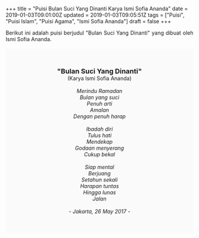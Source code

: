 +++
title = "Puisi Bulan Suci Yang Dinanti Karya Ismi Sofia Ananda"
date = 2019-01-03T09:01:00Z
updated = 2019-01-03T09:05:51Z
tags = ["Puisi", "Puisi Islam", "Puisi Agama", "Ismi Sofia Ananda"]
draft = false
+++

<div dir="ltr" style="text-align: left;" trbidi="on"><div style="text-align: justify;">Berikut ini adalah puisi berjudul "Bulan Suci Yang Dinanti" yang dibuat oleh Ismi Sofia Ananda.</div><br /><div style="background: #FAFAFA; font-size: 14px; height: auto; margin: 0 auto; padding: 50px; text-align: center; width: auto;"><span style="font-size: 18px;"><b>"Bulan Suci Yang Dinanti"</b></span><br />(Karya Ismi Sofia Ananda)<br /><br /><i>Merindu Ramadan<br />Bulan yang suci<br />Penuh arti<br />Amalan<br />Dengan penuh harap<br /><br />Ibadah diri<br />Tulus hati<br />Mendekap<br />Godaan menyerang<br />Cukup bekal<br /><br />Siap mental<br />Berjuang<br />Setahun sekali<br />Harapan tuntas<br />Hingga lunas<br />Jalan<br /><br />- Jakarta, 26 May 2017 -</i> </div></div>
